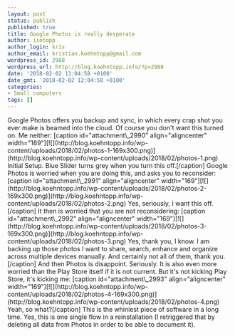 ```yaml
---
layout: post
status: publish
published: true
title: Google Photos is really desperate
author: isotopp
author_login: kris
author_email: kristian.koehntopp@gmail.com
wordpress_id: 2988
wordpress_url: http://blog.koehntopp.info/?p=2988
date: '2018-02-02 13:04:58 +0100'
date_gmt: '2018-02-02 12:04:58 +0100'
categories:
- Small computers
tags: []
---
```

<p>Google Photos offers you backup and sync, in which every crap shot you ever make is beamed into the cloud. Of course you don't want this turned on. Me neither: [caption id="attachment\_2990" align="aligncenter" width="169"][![](http://blog.koehntopp.info/wp-content/uploads/2018/02/photos-1-169x300.png)](http://blog.koehntopp.info/wp-content/uploads/2018/02/photos-1.png) Initial Setup. Blue Slider turns grey when you turn this off.[/caption] <!--more--> Google Photos is worried when you are doing this, and asks you to reconsider: [caption id="attachment\_2991" align="aligncenter" width="169"][![](http://blog.koehntopp.info/wp-content/uploads/2018/02/photos-2-169x300.png)](http://blog.koehntopp.info/wp-content/uploads/2018/02/photos-2.png) Yes, seriously, I want this off.[/caption] It then is worried that you are not reconsidering: [caption id="attachment\_2992" align="aligncenter" width="169"][![](http://blog.koehntopp.info/wp-content/uploads/2018/02/photos-3-169x300.png)](http://blog.koehntopp.info/wp-content/uploads/2018/02/photos-3.png) Yes, thank you, I know. I am backing up those photos I want to share, search, enhance and organize across multiple devices manually. And certainly not all of them, thank you.[/caption] And then Photos is disappoint. Seriously. It is also even more worried than the Play Store itself if it is not current. But it's not kicking Play Store, it's kicking me: [caption id="attachment\_2993" align="aligncenter" width="169"][![](http://blog.koehntopp.info/wp-content/uploads/2018/02/photos-4-169x300.png)](http://blog.koehntopp.info/wp-content/uploads/2018/02/photos-4.png) Yeah, so what?[/caption] This is the whiniest piece of software in a long time. Yes, this is one single flow in a reinstallation (I retriggered that by deleting all data from Photos in order to be able to document it).</p>

